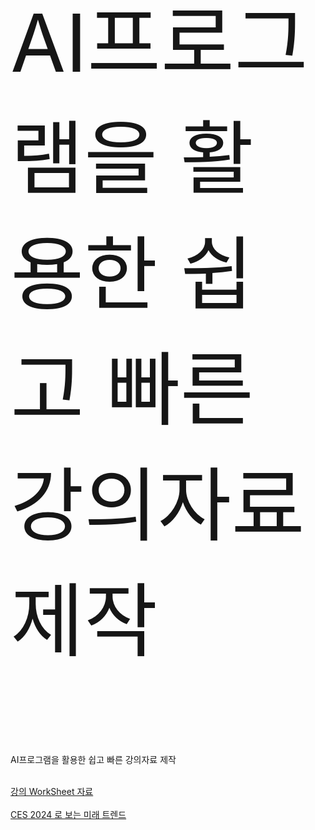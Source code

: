   <p style="font-size:128px; color:#161616;">AI프로그램을 활용한 쉽고 빠른 강의자료 제작</p>
  <p font size=15; color:#161616">AI프로그램을 활용한 쉽고 빠른 강의자료 제작</font></p>
  <br>
   	<a href="https://docs.google.com/spreadsheets/d/1c8bt6Bp7NBN2C9Xyb8bex4xawQNwlfW5V7ERtbUyIxM/edit#gid=0" target="_blank">강의 WorkSheet 자료</a>
  <br> <br> 
   <a href="https://drive.google.com/file/d/1rbbuYt1aZEa2fMwldd-0T5HNP7qGSoWr/view?usp=sharing" target="_blank">CES 2024 로 보는 미래 트렌드</a>
    
